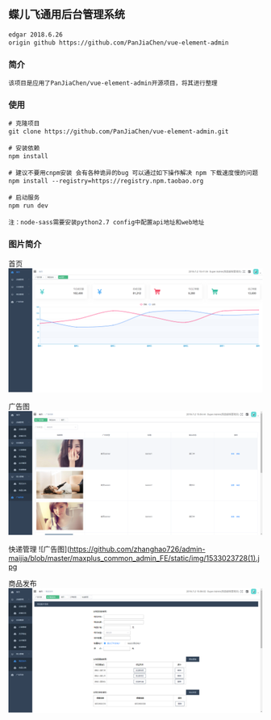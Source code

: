 ## 蝶儿飞通用后台管理系统
```
edgar 2018.6.26
origin github https://github.com/PanJiaChen/vue-element-admin

```

### 简介
```
该项目是应用了PanJiaChen/vue-element-admin开源项目，将其进行整理
```

### 使用
```
# 克隆项目
git clone https://github.com/PanJiaChen/vue-element-admin.git

# 安装依赖
npm install
   
# 建议不要用cnpm安装 会有各种诡异的bug 可以通过如下操作解决 npm 下载速度慢的问题
npm install --registry=https://registry.npm.taobao.org

# 启动服务
npm run dev

注：node-sass需要安装python2.7 config中配置api地址和web地址
```

### 图片简介

首页
![首页](https://github.com/zhanghao726/admin-maijia/blob/master/maxplus_common_admin_FE/static/img/1533022951(1).jpg
)

广告图
![广告图](https://github.com/zhanghao726/admin-maijia/blob/master/maxplus_common_admin_FE/static/img/1533023701(1).jpg
)

快递管理
![广告图](https://github.com/zhanghao726/admin-maijia/blob/master/maxplus_common_admin_FE/static/img/1533023728(1).jpg

商品发布
![商品发布](https://github.com/zhanghao726/admin-maijia/blob/master/maxplus_common_admin_FE/static/img/1533023770(1).jpg
)
